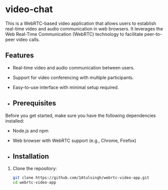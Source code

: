 # video-chat
This is a WebRTC-based video application that allows users to establish real-time video and audio communication in web browsers. It leverages the Web Real-Time Communication (WebRTC) technology to facilitate peer-to-peer video calls.

## Features
- Real-time video and audio communication between users.
- Support for video conferencing with multiple participants.
- Easy-to-use interface with minimal setup required.

- ## Prerequisites
Before you get started, make sure you have the following dependencies installed:
- Node.js and npm
- Web browser with WebRTC support (e.g., Chrome, Firefox)

- ## Installation
1. Clone the repository:
   ```bash
   git clone https://github.com/1Atulsingh/webrtc-video-app.git
   cd webrtc-video-app
